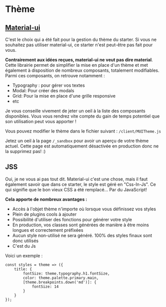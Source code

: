 # Thème

## [Material-ui](https://material-ui.com/)

C'est le choix qui a été fait pour la gestion du thème du starter. Si vous ne souhaitez pas utiliser material-ui, ce starter n'est peut-être pas fait pour vous.

**Contrairement aux idées reçues, material-ui ne veut pas dire material**. Cette librairie permet de simplifier la mise en place d'un thème et met également à disposition de nombreux composants, totalement modifiables. Parmi ces composants, on retrouve notamment :
- Typography : pour gérer vos textes
- Modal: Pour créer des modals
- Grid: Pour la mise en place d'une grille responsive
- etc

Je vous conseille vivement de jeter un oeil à la liste des composants disponibles. Vous vous rendrez vite compte du gain de temps potentiel que son utilisation peut vous apporter !

Vous pouvez modifier le thème dans le fichier suivant : `/client/MUITheme.js`

Jetez un oeil à la page `/_sandbox` pour avoir un aperçu de votre thème actuel. Cette page est automatiquement désactivée en production donc ne la supprimez pas! :)

## JSS

Oui, je ne vous ai pas tout dit. Material-ui c'est une chose, mais il faut également savoir que dans ce starter, le style est géré en "Css-In-Js". Ce qui signifie que le bon vieux CSS a été remplacé... Par du JavaScript!

**Cela apporte de nombreux avantages :**
- Accès à l'objet thème n'importe où lorsque vous définissez vos styles
- Plein de plugins cools à ajouter
- Possibilité d'utiliser des fonctions pour générer votre style 
- En production, vos classes sont générées de manière à être moins longues et correctement préfixées
- Aucun style non-utilisé ne sera généré. 100% des styles finaux sont donc utilisés
- C'est du Js 

Voici un exemple :

    const styles = theme => ({
	    title: {
		    fontSize: theme.typography.h1.fontSize,
		    color: theme.palette.primary.main,
		    [theme.breakpoints.down('md')]: {
			    fontSize: 14
		    }
	    }
    });